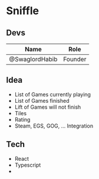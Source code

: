 # Sniffle

## Devs
|Name|Role|
|---|---|
|@SwaglordHabib|Founder|
## Idea
- List of Games currently playing
- List of Games finished
- Lift of Games will not finish
- Tiles
- Rating
- Steam, EGS, GOG, ... Integration

## Tech
- React
- Typescript
- 
